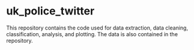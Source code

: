 # uk_police_twitter

This repository contains the code used for data extraction, data cleaning, classification, analysis, and plotting. The data is also contained in the repository.
